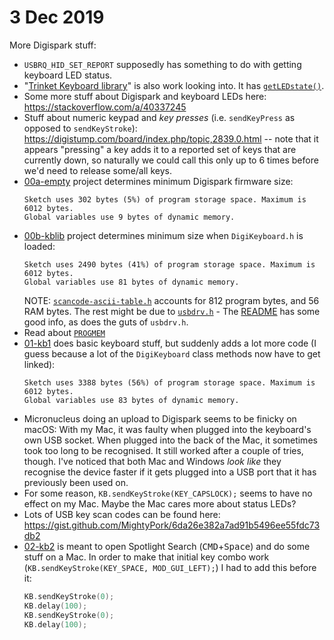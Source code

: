 # 3 Dec 2019

More Digispark stuff:

*   `USBRQ_HID_SET_REPORT` supposedly has something to do with getting keyboard LED status.
*   "[Trinket Keyboard library](https://www.instructables.com/id/DIGIKEYPAD-DigiSpark/#step9)" is also work looking into. It has [`getLEDstate()`](https://digistump.com/board/index.php?topic=1894.0).
*   Some more stuff about Digispark and keyboard LEDs here: https://stackoverflow.com/a/40337245
*   Stuff about numeric keypad and _key presses_ (i.e. `sendKeyPress` as opposed to `sendKeyStroke`): https://digistump.com/board/index.php/topic,2839.0.html -- note that it appears "pressing" a key adds it to a reported set of keys that are currently down, so naturally we could call this only up to 6 times before we'd need to release some/all keys.
*   [00a-empty] project determines minimum Digispark firmware size:
    ```
    Sketch uses 302 bytes (5%) of program storage space. Maximum is 6012 bytes.
    Global variables use 9 bytes of dynamic memory.
    ```
*   [00b-kblib] project determines minimum size when `DigiKeyboard.h` is loaded:
    ```
    Sketch uses 2490 bytes (41%) of program storage space. Maximum is 6012 bytes.
    Global variables use 81 bytes of dynamic memory.
    ```
    NOTE: [`scancode-ascii-table.h`](https://github.com/digistump/DigisparkArduinoIntegration/blob/master/libraries/DigisparkKeyboard/DigiKeyboard.h#L17) accounts for 812 program bytes, and 56 RAM bytes. The rest might be due to [`usbdrv.h`](https://github.com/digistump/DigisparkArduinoIntegration/blob/master/libraries/DigisparkKeyboard/usbdrv.h) - The [README](https://github.com/digistump/DigisparkArduinoIntegration/tree/master/libraries/DigisparkKeyboard) has some good info, as does the guts of `usbdrv.h`.
*   Read about [`PROGMEM`](https://www.arduino.cc/reference/tr/language/variables/utilities/progmem/)
*   [01-kb1] does basic keyboard stuff, but suddenly adds a lot more code (I guess because a lot of the `DigiKeyboard` class methods now have to get linked):
    ```
    Sketch uses 3388 bytes (56%) of program storage space. Maximum is 6012 bytes.
    Global variables use 83 bytes of dynamic memory.
    ```
*   Micronucleus doing an upload to Digispark seems to be finicky on macOS: With my Mac, it was faulty when plugged into the keyboard's own USB socket. When plugged into the back of the Mac, it sometimes took too long to be recognised. It still worked after a couple of tries, though. I've noticed that both Mac and Windows _look like_ they recognise the device faster if it gets plugged into a USB port that it has previously been used on.
*   For some reason, `KB.sendKeyStroke(KEY_CAPSLOCK);` seems to have no effect on my Mac. Maybe the Mac cares more about status LEDs?
*   Lots of USB key scan codes can be found here: https://gist.github.com/MightyPork/6da26e382a7ad91b5496ee55fdc73db2
*   [02-kb2] is meant to open Spotlight Search (<kbd>CMD</kbd>+<kbd>Space</kbd>) and do some stuff on a Mac. In order to make that initial key combo work (`KB.sendKeyStroke(KEY_SPACE, MOD_GUI_LEFT);`) I had to add this before it:
    ```cpp
    KB.sendKeyStroke(0);
    KB.delay(100);
    KB.sendKeyStroke(0);
    KB.delay(100);
    ```

[00a-empty]: 0003-digispark-hid/00a-empty
[00b-kblib]: 0003-digispark-hid/00b-kblib
[01-kb1]: 0003-digispark-hid/01-kb1
[02-kb2]: 0003-digispark-hid/02-kb2
